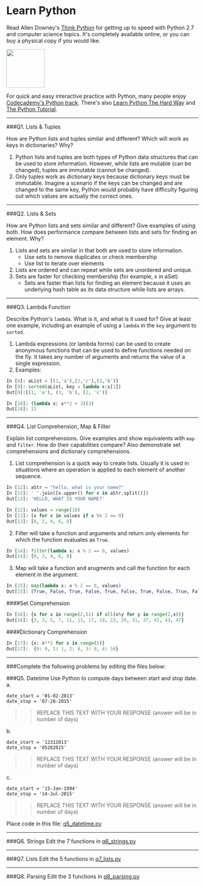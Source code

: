 # Learn Python

Read Allen Downey's [Think Python](http://www.greenteapress.com/thinkpython/) for getting up to speed with Python 2.7 and computer science topics. It's completely available online, or you can buy a physical copy if you would like.

<a href="http://www.greenteapress.com/thinkpython/"><img src="img/think_python.png" style="width: 100px;" target="_blank"></a>

For quick and easy interactive practice with Python, many people enjoy [Codecademy's Python track](http://www.codecademy.com/en/tracks/python). There's also [Learn Python The Hard Way](http://learnpythonthehardway.org/book/) and [The Python Tutorial](https://docs.python.org/2/tutorial/).

---

###Q1. Lists &amp; Tuples

How are Python lists and tuples similar and different? Which will work as keys in dictionaries? Why?

1. Python lists and tuples are both types of Python data structures that can be used to store information. However, while lists are mutable (can be changed), tuples are immutable (cannot be changed).
2. Only tuples work as dictionary keys because dictionary keys must be immutable. Imagine a scenario if the keys can be changed and are changed to the same key, Python would probably have difficulty figuring out which values are actually the correct ones. 

---

###Q2. Lists &amp; Sets

How are Python lists and sets similar and different? Give examples of using both. How does performance compare between lists and sets for finding an element. Why?

1. Lists and sets are similar in that both are used to store information.
   * Use sets to remove duplicates or check membership
   * Use list to iterate over elements 
2. Lists are ordered and can repeat while sets are unordered and unique.
3. Sets are faster for checking membership (for example, x in aSet)
   * Sets are faster than lists for finding an element because it uses an underlying hash table as its data structure while lists are arrays.

---

###Q3. Lambda Function

Describe Python's `lambda`. What is it, and what is it used for? Give at least one example, including an example of using a `lambda` in the `key` argument to `sorted`.

1. Lambda expressions (or lambda forms) can be used to create anonymous functions that can be used to define functions needed on the fly. It takes any number of arguments and returns the value of a single expression.
2. Examples:
```python
In [8]: aList = [(1,'a'),(2,'c'),(3,'b')]
In [9]: sorted(aList, key = lambda x:x[1])
Out[9]:[(1, 'a'), (3, 'b'), (2, 'c')]
```
```python
In [10]: (lambda x: x**2 + 3)(3)
Out[10]: 12
```

---

###Q4. List Comprehension, Map &amp; Filter

Explain list comprehensions. Give examples and show equivalents with `map` and `filter`. How do their capabilities compare? Also demonstrate set comprehensions and dictionary comprehensions.

1. List comprehension is a quick way to create lists. Usually it is used in situations where an operation is applied to each element of another sequence.
```python
In [12]: aStr = "hello, what is your name?"
In [13]: ' '.join([x.upper() for x in aStr.split()])
Out[13]: 'HELLO, WHAT IS YOUR NAME?'
```
```python
In [12]: values = range(10)
In [13]: [x for x in values if x %% 2 == 0]
Out[13]: [0, 2, 4, 6, 8]
```
2. Filter will take a function and arguments and return only elements for which the function evaluates as `True`.
```python
In [14]: filter(lambda x: x % 2 == 0, values)
Out[14]: [0, 2, 4, 6, 8]
```
3. Map will take a function and arugments and call the function for each element in the argument.
```python
In [15]: map(lambda x: x % 2 == 0, values)
Out[15]: [True, False, True, False, True, False, True, False, True, False]
```
####Set Comprehension

```python
In [16]: {x for x in range(2,51) if all(x%y for y in range(2,x))}
Out[16]: {2, 3, 5, 7, 11, 13, 17, 19, 23, 29, 31, 37, 41, 43, 47}
```
####Dictionary Comprehension

```python
In [17]: {x: x**2 for x in range(5)}
Out[17]:  {0: 0, 1: 1, 2: 4, 3: 9, 4: 16}
```

---

###Complete the following problems by editing the files below:

###Q5. Datetime
Use Python to compute days between start and stop date.   
a.  

```
date_start = '01-02-2013'    
date_stop = '07-28-2015'
```

>> REPLACE THIS TEXT WITH YOUR RESPONSE (answer will be in number of days)

b.  
```
date_start = '12312013'  
date_stop = '05282015'  
```

>> REPLACE THIS TEXT WITH YOUR RESPONSE (answer will be in number of days)

c.  
```
date_start = '15-Jan-1994'      
date_stop = '14-Jul-2015'  
```

>> REPLACE THIS TEXT WITH YOUR RESPONSE  (answer will be in number of days)

Place code in this file: [q5_datetime.py](python/q5_datetime.py)

---

###Q6. Strings
Edit the 7 functions in [q6_strings.py](python/q6_strings.py)

---

###Q7. Lists
Edit the 5 functions in [q7_lists.py](python/q7_lists.py)

---

###Q8. Parsing
Edit the 3 functions in [q8_parsing.py](python/q8_parsing.py)





